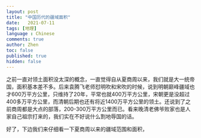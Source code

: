 ```yaml
---
layout: post
title: "中国历代的疆域面积"
date:   2021-07-11
tags: [地理]
language : Chinese
comments: true
author: Zhen
toc: false
published: true
hidden: false
---
```

之前一直对领土面积没太深的概念，一直觉得自从夏商周以来，我们就是大一统帝国，面积基本差不多。后来袁腾飞老师怼明吹和宋吹的时候，说到明朝巅峰疆域也才600万平方公里，只维持了20年，平常也就400万平方公里，宋朝更是没超过400多万平方公里，而清朝后期也还有将近1400万平方公里的领土。还说到了之前商周都是大点的部落，200-300万平方公里而已。看来晚清老佛爷败家也是人家自己祖宗打来的，我们实在不好说什么割地辱国的话。

好了，下边我们来仔细看一下夏商周以来的疆域范围和面积，
<!--stackedit_data:
eyJoaXN0b3J5IjpbLTE2NDg0MTczNjEsMjEyNzQ1OTUwMiwtMT
UxNzI4MzI5M119
-->